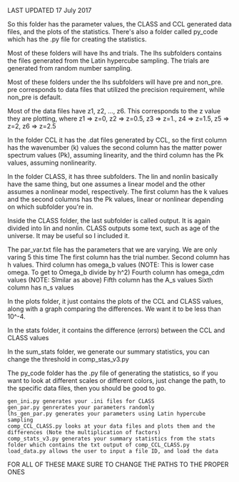 LAST UPDATED 17 July 2017




So this folder has the parameter values, the CLASS and CCL generated data files, and the plots of the 
statistics. There's also a folder called py_code which has the .py file for creating the statistics.

Most of these folders will have lhs and trials. The lhs subfolders contains the files generated from the
Latin hypercube sampling. The trials are generated from random number sampling.

Most of these folders under the lhs subfolders will have pre and non_pre. pre corresponds to data files that
utilized the precision requirement, while non_pre is default.

Most of the data files have z1, z2, ..., z6. This corresponds to the z value they are plotting, where
z1 => z=0, z2 => z=0.5, z3 => z=1., z4 => z=1.5, z5 => z=2, z6 => z=2.5

In the folder CCL it has the .dat files generated by CCL, so the first column has the wavenumber (k) values
the second column has the matter power spectrum values (Pk), assuming linearity, and the third column 
has the Pk values, assuming nonlinearity.

In the folder CLASS, it has three subfolders. The lin and nonlin basically have the same thing, but one assumes
a linear model and the other assumes a nonlinear model, respectively. The first column has the k values and the 
second columns has the Pk values, linear or nonlinear depending on which subfolder you're in.

Inside the CLASS folder, the last subfolder is called output. It is again divided into lin and nonlin.
CLASS outputs some text, such as age of the universe. It may be useful so I included it.

The par_var.txt file has the parameters that we are varying. We are only varing 5 this time
The first column has the trial number. 
Second column has h values. 
Third column has omega_b values (NOTE: This is lower case omega. To get to Omega_b divide by h^2)
Fourth column has omega_cdm values (NOTE: SImilar as above)
Fifth column has the A_s values
Sixth column has n_s values

In the plots folder, it just contains the plots of the CCL and CLASS values, along with a graph comparing the 
differences. We want it to be less than 10^-4.

In the stats folder, it contains the difference (errors) between the CCL and CLASS values

In the sum_stats folder, we generate our summary statistics, you can change the threshold in comp_stas_v3.py

The py_code folder has the .py file of generating the statistics, so if you want to look at different scales or 
different colors, just change the path, to the specific data files, then you should be good to go.

	gen_ini.py generates your .ini files for CLASS
	gen_par.py genrerates your parameters randomly
	lhs_gen_par.py generates your parameters using Latin hypercube sampling
	comp_CCL_CLASS.py looks at your data files and plots them and the differences (Note the multiplication of factors)
	comp_stats_v3.py generates your summary statistics from the stats folder which contains the txt output of comp_CCL_CLASS.py
	load_data.py allows the user to input a file ID, and load the data

FOR ALL OF THESE MAKE SURE TO CHANGE THE PATHS TO THE PROPER ONES
